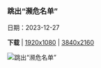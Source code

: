 ### 跳出“濒危名单”

日期：2023-12-27

**下载**  |  [1920x1080](https://cn.bing.com/th?id=OHR.GreenlandHumpback_ZH-CN8145852053_1920x1080.jpg)  |  [3840x2160](https://cn.bing.com/th?id=OHR.GreenlandHumpback_ZH-CN8145852053_UHD.jpg)

![跳出“濒危名单”](https://cn.bing.com/th?id=OHR.GreenlandHumpback_ZH-CN8145852053_1920x1080.jpg "座头鲸，迪斯科湾，格陵兰 (© Paul Souders/DanitaDelimont.com)")

